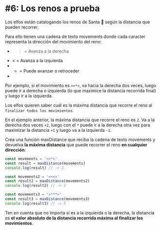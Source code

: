 #  \#6: Los renos a prueba

Los elfos están catalogando los renos de Santa 🦌 según la distancia que pueden recorrer.

Para ello tienen una cadena de texto movements donde cada caracter representa la dirección del movimiento del reno:

- > = Avanza a la derecha
- < = Avanza a la izquierda
- * = Puede avanzar o retroceder
- 
Por ejemplo, si el movimiento es `>>*<`, va hacia la derecha dos veces, luego puede ir a derecha o izquierda (lo que maximice la distancia recorrida final) y luego ir a la izquierda.

Los elfos quieren saber cuál es la máxima distancia que recorre el reno al `finalizar todos los movimientos`.

En el ejemplo anterior, la máxima distancia que recorre el reno es `2`. Va a la derecha dos veces `+2`, luego con el `*` puede ir a la derecha otra vez para maximizar la distancia `+1` y luego va a la izquierda `-1`.

Crea una función maxDistance que reciba la cadena de texto movements y devuelva **la máxima distancia** que puede recorrer el reno **en cualquier dirección**:

```js
const movements = '>>*<'
const result = maxDistance(movements)
console.log(result) // -> 2

const movements2 = '<<<>'
const result2 = maxDistance(movements2)
console.log(result2) // -> 2

const movements3 = '>***>'
const result3 = maxDistance(movements3)
console.log(result3) // -> 5
```

Ten en cuenta que no importa si es a la izquierda o la derecha, la distancia es **el valor absoluto de la distancia recorrida máxima al finalizar los movimientos**.